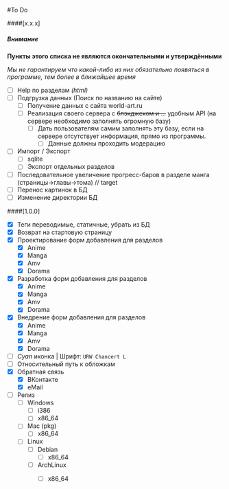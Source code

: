 #To Do

####[x.x.x]
##### Внимание
**Пункты этого списка не являются окончательными и утверждёнными**

*Мы не гарантируем что какой-либо из них обязательно появяться в программе, тем более в ближайшее время*
- [ ] Help по разделам *(html)*
- [ ] Подгрузка данных (Поиск по названию на сайте)
  - [ ] Получение данных с сайта world-art.ru
  - [ ] Реализация своего сервера с ~~блэкджеком и ...~~ удобным API (на сервере необходимо заполнять огромную базу)
     - [ ] Дать пользователям самим заполнять эту базу, если на сервере отсутствует информация, прямо из программы.
       - [ ] Данные должны проходить модерацию
- [ ] Импорт / Экспорт 
  - [ ] sqlite
  - [ ] Экспорт отдельных разделов
- [ ] Последовательное увеличение прогресс-баров в разделе манга (страницы->главы->тома) // target
- [ ] Перенос картинок в БД
- [ ] Изменение директории БД

####[1.0.0]
- [x] Теги переводимые, статичные, убрать из БД
- [x] Возврат на стартовую страницу
- [x] Проектирование форм добавления для разделов
  - [x] Anime
  - [x] Manga
  - [x] Amv
  - [x] Dorama
- [x] Разработка форм добавления для разделов
  - [x] Anime
  - [x] Manga
  - [x] Amv
  - [x] Dorama
- [x] Внедрение форм добавления для разделов
  - [x] Anime
  - [x] Manga
  - [x] Amv
  - [x] Dorama
- [ ] *Cyan* иконка | Шрифт: `URW Chancert L`
- [ ] Относительный путь к обложкам
- [x] Обратная связь
  - [x] ВКонтакте
  - [x] eMail
- [ ] Релиз
  - [ ] Windows
    - [ ] i386
    - [ ] x86_64
  - [ ] Mac (pkg)
    - [ ] x86_64
  - [ ] Linux
    - [ ] Debian
      - [ ] x86_64
    - [ ] ArchLinux
      - [ ] x86_64

